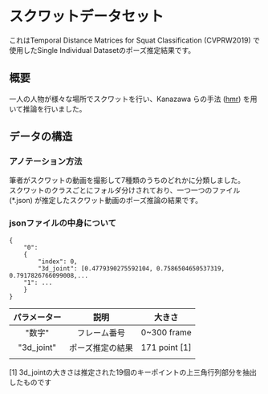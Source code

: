 # スクワットデータセット
これはTemporal Distance Matrices for Squat Classification (CVPRW2019) で使用したSingle Individual Datasetのポーズ推定結果です。

## 概要
一人の人物が様々な場所でスクワットを行い、Kanazawa らの手法 ([hmr](https://akanazawa.github.io/hmr/)) を用いて推論を行いました。

## データの構造
### アノテーション方法
筆者がスクワットの動画を撮影して7種類のうちのどれかに分類しました。  
スクワットのクラスごとにフォルダ分けされており、一つ一つのファイル (*.json) が推定したスクワット動画のポーズ推論の結果です。

### jsonファイルの中身について
```
{
    "0": 
    {
        "index": 0,
        "3d_joint": [0.4779390275592104, 0.7586504650537319, 0.7917826766099008,...
    "1": ...
    }
}
```

| パラメーター | 説明 | 大きさ |
|:----------:| :----------:|:------------:|
| "数字"     |  フレーム番号 |     0~300 frame     |
| "3d_joint"     | ポーズ推定の結果  |  171 point [1]  |
| | |

[1] 3d_jointの大きさは推定された19個のキーポイントの上三角行列部分を抽出したものです
